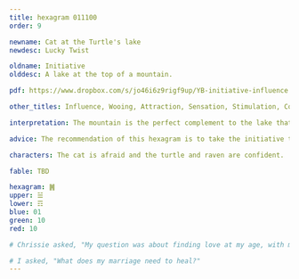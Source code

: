 ```yaml
---
title: hexagram 011100
order: 9

newname: Cat at the Turtle's lake
newdesc: Lucky Twist 

oldname: Initiative
olddesc: A lake at the top of a mountain.

pdf: https://www.dropbox.com/s/jo46i6z9rigf9up/YB-initiative-influence.pdf?dl=0

other_titles: Influence, Wooing, Attraction, Sensation, Stimulation, Conjoining, Feelings, Sensitivity, Sensing, Affection, Influencing to Action, Tension, Seeking Union, Persuasion, Courting Response, Importuning

interpretation: The mountain is the perfect complement to the lake that reflects it's image reversed. The world is now perfectly prepared to support your weaknesses and give you space to express your strengths.  

advice: The recommendation of this hexagram is to take the initiative to welcome people in and to be vulnerable.

characters: The cat is afraid and the turtle and raven are confident.

fable: TBD

hexagram: ䷞
upper: ☱
lower: ☶
blue: 01
green: 10
red: 10

# Chrissie asked, "My question was about finding love at my age, with my heart, in the middle (maybe) beginning of a global pandemic."

# I asked, "What does my marriage need to heal?"
---
```




